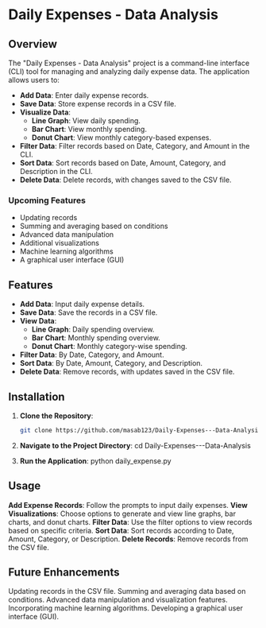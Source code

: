 # Daily Expenses - Data Analysis

## Overview

The "Daily Expenses - Data Analysis" project is a command-line interface (CLI) tool for managing and analyzing daily expense data. The application allows users to:

- **Add Data**: Enter daily expense records.
- **Save Data**: Store expense records in a CSV file.
- **Visualize Data**:
  - **Line Graph**: View daily spending.
  - **Bar Chart**: View monthly spending.
  - **Donut Chart**: View monthly category-based expenses.
- **Filter Data**: Filter records based on Date, Category, and Amount in the CLI.
- **Sort Data**: Sort records based on Date, Amount, Category, and Description in the CLI.
- **Delete Data**: Delete records, with changes saved to the CSV file.

### Upcoming Features

- Updating records
- Summing and averaging based on conditions
- Advanced data manipulation
- Additional visualizations
- Machine learning algorithms
- A graphical user interface (GUI)

## Features

- **Add Data**: Input daily expense details.
- **Save Data**: Save the records in a CSV file.
- **View Data**:
  - **Line Graph**: Daily spending overview.
  - **Bar Chart**: Monthly spending overview.
  - **Donut Chart**: Monthly category-wise spending.
- **Filter Data**: By Date, Category, and Amount.
- **Sort Data**: By Date, Amount, Category, and Description.
- **Delete Data**: Remove records, with updates saved in the CSV file.

## Installation

1. **Clone the Repository**:

   ```bash
   git clone https://github.com/masab123/Daily-Expenses---Data-Analysis.git

 2.  **Navigate to the Project Directory**:
    cd Daily-Expenses---Data-Analysis
 3.  **Run the Application**:
     python daily_expense.py


## Usage
**Add Expense Records**: Follow the prompts to input daily expenses.
**View Visualizations**: Choose options to generate and view line graphs, bar charts, and donut charts.
**Filter Data**: Use the filter options to view records based on specific criteria.
**Sort Data**: Sort records according to Date, Amount, Category, or Description.
**Delete Records**: Remove records from the CSV file.

## Future Enhancements 

Updating records in the CSV file.
Summing and averaging data based on conditions.
Advanced data manipulation and visualization features.
Incorporating machine learning algorithms.
Developing a graphical user interface (GUI).
